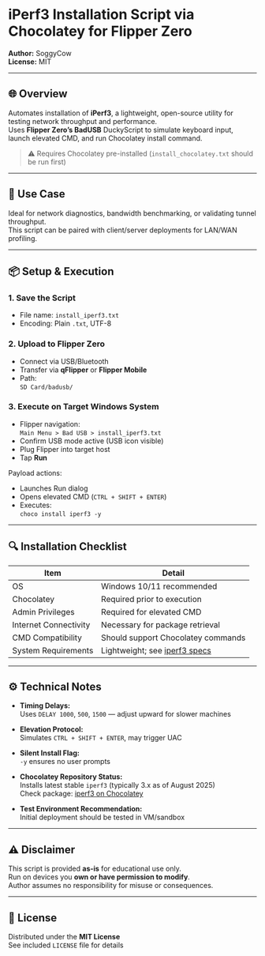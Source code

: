 # iPerf3 Installation Script via Chocolatey for Flipper Zero

**Author:** SoggyCow  
**License:** MIT

---

## 🌐 Overview

Automates installation of **iPerf3**, a lightweight, open-source utility for testing network throughput and performance.  
Uses **Flipper Zero’s BadUSB** DuckyScript to simulate keyboard input, launch elevated CMD, and run Chocolatey install command.

> ⚠️ Requires Chocolatey pre-installed (`install_chocolatey.txt` should be run first)

---

## 🧪 Use Case

Ideal for network diagnostics, bandwidth benchmarking, or validating tunnel throughput.  
This script can be paired with client/server deployments for LAN/WAN profiling.

---

## 📦 Setup & Execution

### 1. Save the Script

- File name: `install_iperf3.txt`  
- Encoding: Plain `.txt`, UTF-8

### 2. Upload to Flipper Zero

- Connect via USB/Bluetooth  
- Transfer via **qFlipper** or **Flipper Mobile**  
- Path:  
  `SD Card/badusb/`

### 3. Execute on Target Windows System

- Flipper navigation:  
  `Main Menu > Bad USB > install_iperf3.txt`  
- Confirm USB mode active (USB icon visible)  
- Plug Flipper into target host  
- Tap **Run**

Payload actions:
- Launches Run dialog  
- Opens elevated CMD (`CTRL + SHIFT + ENTER`)  
- Executes:  
  `choco install iperf3 -y`

---

## 🔍 Installation Checklist

| Item                    | Detail                                            |
|-------------------------|----------------------------------------------------|
| OS                      | Windows 10/11 recommended                          |
| Chocolatey              | Required prior to execution                        |
| Admin Privileges        | Required for elevated CMD                          |
| Internet Connectivity   | Necessary for package retrieval                    |
| CMD Compatibility       | Should support Chocolatey commands                 |
| System Requirements     | Lightweight; see [iperf3 specs](https://iperf.fr)  |

---

## ⚙️ Technical Notes

- **Timing Delays:**  
  Uses `DELAY 1000`, `500`, `1500` — adjust upward for slower machines

- **Elevation Protocol:**  
  Simulates `CTRL + SHIFT + ENTER`, may trigger UAC

- **Silent Install Flag:**  
  `-y` ensures no user prompts

- **Chocolatey Repository Status:**  
  Installs latest stable `iperf3` (typically 3.x as of August 2025)  
  Check package: [iperf3 on Chocolatey](https://community.chocolatey.org/packages/iperf3)

- **Test Environment Recommendation:**  
  Initial deployment should be tested in VM/sandbox

---

## ⚠️ Disclaimer

This script is provided **as-is** for educational use only.  
Run on devices you **own or have permission to modify**.  
Author assumes no responsibility for misuse or consequences.

---

## 📄 License

Distributed under the **MIT License**  
See included `LICENSE` file for details
